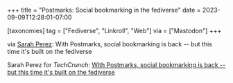 +++
title = "Postmarks: Social bookmarking in the fediverse"
date = 2023-09-09T12:28:01-07:00

[taxonomies]
tag = ["Fediverse", "Linkroll", "Web"]
via = ["Mastodon"]
+++

via [Sarah Perez](https://mastodon.social/@Sarahp/111031370193602956): With Postmarks, social bookmarking is back -- but this time it's built on the fediverse

<!-- more -->

Sarah Perez for _TechCrunch_: [With Postmarks, social bookmarking is back -- but this time it's built on the fediverse](https://techcrunch.com/2023/09/08/with-postmarks-social-bookmarking-is-back-but-this-time-its-built-on-the-fediverse/)
